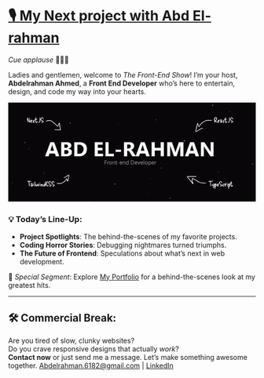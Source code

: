 # [🎙️ My Next project with Abd El-rahman](https://my-portfolio-rho-rosy.vercel.app/)

*Cue applause* 👏👏👏  

Ladies and gentlemen, welcome to *The Front-End Show*! I’m your host, **Abdelrahman Ahmed**, a **Front End Developer** who’s here to entertain, design, and code my way into your hearts.  

![Project GIF](./abdelrahman.gif)

### 💡 Today’s Line-Up:  
- **Project Spotlights**: The behind-the-scenes of my favorite projects.  
- **Coding Horror Stories**: Debugging nightmares turned triumphs.  
- **The Future of Frontend**: Speculations about what’s next in web development.  

🎉 *Special Segment*: Explore [My Portfolio](https://my-portfolio-rho-rosy.vercel.app/) for a behind-the-scenes look at my greatest hits.  

---  

## 🛠️ Commercial Break:  
Are you tired of slow, clunky websites?  
Do you crave responsive designs that actually *work*?  
**Contact now** or just send me a message. Let’s make something awesome together. [Abdelrahman.6182@gmail.com](mailto:Abdelrahman.6182@gmail.com) | [LinkedIn](https://www.linkedin.com/in/abd-elrahman-tech/)  
